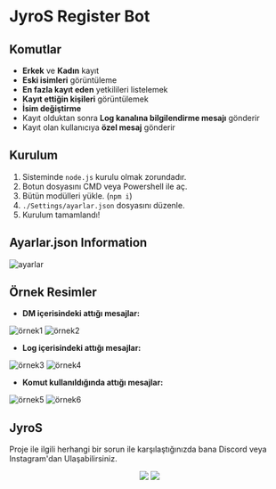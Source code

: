 # JyroS Register Bot

## Komutlar

- **Erkek** ve **Kadın** kayıt
- **Eski isimleri** görüntüleme
- **En fazla kayıt eden** yetkilileri listelemek
- **Kayıt ettiğin kişileri** görüntülemek
- **İsim değiştirme** 
- Kayıt olduktan sonra **Log kanalına bilgilendirme mesajı** gönderir
- Kayıt olan kullanıcıya **özel mesaj** gönderir



## Kurulum

1. Sisteminde `node.js` kurulu olmak zorundadır.
2. Botun dosyasını CMD veya Powershell ile aç.
3. Bütün modülleri yükle. (`npm i`)
4. `./Settings/ayarlar.json` dosyasını düzenle.
5. Kurulum tamamlandı!


## Ayarlar.json Information


![ayarlar](https://cdn.discordapp.com/attachments/810097100431687727/829472981331738664/unknown.png)


## Örnek Resimler

- **DM içerisindeki attığı mesajlar:**

![örnek1](https://media.discordapp.net/attachments/821126553504448532/835856184099471380/unknown.png)
![örnek2](https://media.discordapp.net/attachments/821126553504448532/835856281860309083/unknown.png)

- **Log içerisindeki attığı mesajlar:**

![örnek3](https://media.discordapp.net/attachments/810097100431687726/835856801853079572/unknown.png)
![örnek4](https://media.discordapp.net/attachments/810097100431687726/835856899970695188/unknown.png)

- **Komut kullanıldığında attığı mesajlar:**

![örnek5](https://media.discordapp.net/attachments/810097100431687726/835857204560920646/unknown.png)
![örnek6](https://media.discordapp.net/attachments/810097100431687726/835857305773539349/unknown.png)


## JyroS

Proje ile ilgili herhangi bir sorun ile karşılaştığınızda bana Discord veya Instagram'dan Ulaşabilirsiniz.

<p align="center">
 <a href="https://discord.com/users/325134650630471680" target"blank_"><img src="https://img.shields.io/badge/Discord%20-7289DA.svg?&style=for-the-badge&logo=discord&logoColor=white"></a>
 <a href="https://www.instagram.com/jyros1/" target"blank_"><img src="https://img.shields.io/badge/INSTAGRAM%20-DC3175.svg?&style=for-the-badge&logo=instagram&logoColor=white"></a>
